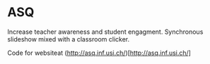ASQ
===

Increase teacher awareness and student engagment. Synchronous slideshow mixed with a classroom clicker.

Code for websiteat (http://asq.inf.usi.ch/)[http://asq.inf.usi.ch/]

